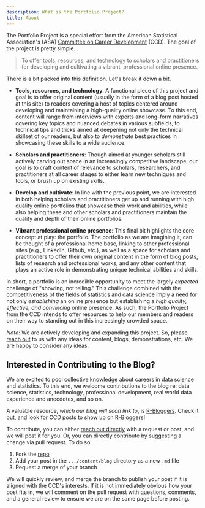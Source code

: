 ```yaml
---
description: What is the Portfolio Project?
title: About
---
```


The Portfolio Project is a special effort from the American Statistical Association's (ASA) [Committee on Career Development](/members/) (CCD). The goal of the project is pretty simple...

> To offer tools, resources, and technology to scholars and practitioners for developing and cultivating a vibrant, professional online presence.

There is a bit packed into this definition. Let's break it down a bit. 

  - **Tools, resources, and technology**: A functional piece of this project and goal is to offer original content (usually in the form of a blog post hosted at this site) to readers covering a host of topics centered around developing and maintaining a high-quality online showcase. To this end, content will range from interviews with experts and long-form narratives covering key topics and nuanced debates in various subfields, to technical tips and tricks aimed at deepening not only the technical skillset of our readers, but also to *demonstrate* best practices in showcasing these skills to a wide audience.
  
  - **Scholars and practitioners**: Though aimed at younger scholars still actively carving out space in an increasingly competitive landscape, our goal is to craft content of relevance to scholars, researchers, and practitioners at all career stages to either learn new techniques and tools, or brush up on existing skills.
  
  - **Develop and cultivate**: In line with the previous point, we are interested in both helping scholars and practitioners get up and running with high quality online portfolios that showcase their work and abilities, while also helping these and other scholars and practitioners maintain the quality and depth of their online portfolios. 
  
  - **Vibrant professional online presence**: This final bit highlights the core concept at play: the portfolio. The portfolio as we are imagining it, can be thought of a professional home base, linking to other professional sites (e.g., LinkedIn, Github, etc.), as well as a space for scholars and practitioners to offer their own original content in the form of blog posts, lists of research and professional works, and any other content that plays an active role in demonstrating unique technical abilities and skills. 
  
In short, a portfolio is an incredible opportunity to meet the largely *expected* challenge of "showing, not telling." This challenge combined with the competitiveness of the fields of statistics and data science imply a need for not only *establishing* an online presence but establishing a *high quality, effective, and convincing* online presence. As such, the Portfolio Project from the CCD intends to offer resources to help our members and readers on their way to standing out in this increasingly crowded space. 

*Note*: We are actively developing and expanding this project. So, please [reach out](mailto:philip.waggoner@yougov.com) to us with any ideas for content, blogs, demonstrations, etc. We are happy to consider any ideas.

## Interested in Contributing to the Blog?

We are excited to pool collective knowledge about careers in data science and statistics. To this end, we welcome contributions to the blog re: data science, statistics, technology, professional development, real world data experience and anecdotes, and so on. 

A valuable resource, *which our blog will soon link to*, is [R-Bloggers](https://www.r-bloggers.com). Check it out, and look for CCD posts to show up on R-Bloggers!

To contribute, you can either [reach out directly](mailto:philip.waggoner@yougov.com) with a request or post, and we will post it for you. Or, you can directly contribute by suggesting a change via pull request. To do so: 

  1. Fork the [repo](https://github.com/pdwaggoner/ccdportfolio)
  2. Add your post in the `.../content/blog` directory as a new `.md` file
  3. Request a merge of your branch
 
We will quickly review, and merge the branch to publish your post if it is aligned with the CCD's interests. If it is not immediately obvious how your post fits in, we will comment on the pull request with questions, comments, and a general review to ensure we are on the same page before posting. 
